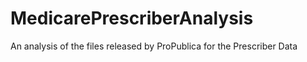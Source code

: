 MedicarePrescriberAnalysis
==========================

An analysis of the files released by ProPublica for the Prescriber Data
